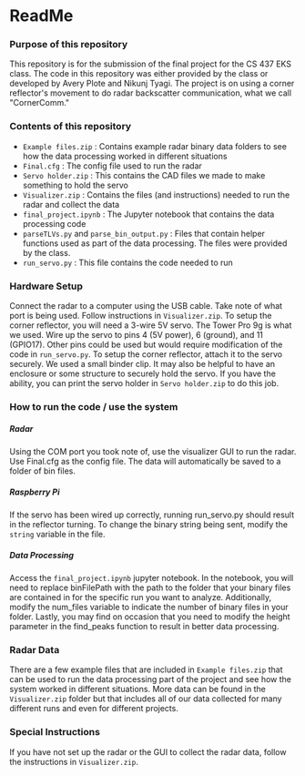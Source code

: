 # ReadMe
### Purpose of this repository
This repository is for the submission of the final project for the CS 437 EKS class. The code in this repository was either provided by the class or developed by Avery Plote and Nikunj Tyagi. The project is on using a corner reflector's movement to do radar backscatter communication, what we call "CornerComm."
### Contents of this repository
- `Example files.zip` : Contains example radar binary data folders to see how the data processing worked in different situations
- `Final.cfg` : The config file used to run the radar
- `Servo holder.zip` : This contains the CAD files we made to make something to hold the servo
- `Visualizer.zip` : Contains the files (and instructions) needed to run the radar and collect the data
- `final_project.ipynb` : The Jupyter notebook that contains the data processing code
- `parseTLVs.py` and `parse_bin_output.py` : Files that contain helper functions used as part of the data processing. The files were provided by the class.
- `run_servo.py` : This file contains the code needed to run 
### Hardware Setup
Connect the radar to a computer using the USB cable. Take note of what port is being used. Follow instructions in `Visualizer.zip`.
To setup the corner reflector, you will need a 3-wire 5V servo. The Tower Pro 9g is what we used. Wire up the servo to pins 4 (5V power), 6 (ground), and 11 (GPIO17). Other pins could be used but would require modification of the code in `run_servo.py`.
To setup the corner reflector, attach it to the servo securely. We used a small binder clip. It may also be helpful to have an enclosure or some structure to securely hold the servo. If you have the ability, you can print the servo holder in `Servo holder.zip` to do this job.
### How to run the code / use the system
##### Radar
Using the COM port you took note of, use the visualizer GUI to run the radar. Use Final.cfg as the config file. The data will automatically be saved to a folder of bin files. 
##### Raspberry Pi
If the servo has been wired up correctly, running run_servo.py should result in the reflector turning. To change the binary string being sent, modify the `string` variable in the file.
##### Data Processing
Access the `final_project.ipynb` jupyter notebook. In the notebook, you will need to replace binFilePath with the path to the folder that your binary files are contained in for the specific run you want to analyze. Additionally, modify the num_files variable to indicate the number of binary files in your folder. Lastly, you may find on occasion that you need to modify the height parameter in the find_peaks function to result in better data processing. 
### Radar Data
There are a few example files that are included in `Example files.zip` that can be used to run the data processing part of the project and see how the system worked in different situations. More data can be found in the `Visualizer.zip` folder but that includes all of our data collected for many different runs and even for different projects.
### Special Instructions
If you have not set up the radar or the GUI to collect the radar data, follow the instructions in `Visualizer.zip`.
